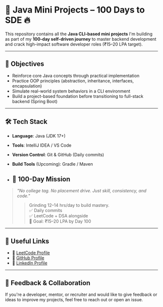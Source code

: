 # 🚀 Java Mini Projects – 100 Days to SDE 🔥

This repository contains all the **Java CLI-based mini projects** I'm building as part of my **100-day self-driven journey** to master backend development and crack high-impact software developer roles (₹15–20 LPA target).

---

## 📌 Objectives

- Reinforce core Java concepts through practical implementation
- Practice OOP principles (abstraction, inheritance, interfaces, encapsulation)
- Simulate real-world system behaviors in a CLI environment
- Build a project-based foundation before transitioning to full-stack backend (Spring Boot)

---

## 🛠️ Tech Stack

- **Language**: Java (JDK 17+)
- **Tools**: IntelliJ IDEA / VS Code
- **Version Control**: Git & GitHub (Daily commits)
- **Build Tools** (Upcoming): Gradle / Maven

- ## 🚨 100-Day Mission

> _"No college tag. No placement drive. Just skill, consistency, and code."_  
> > Grinding 12–14 hrs/day to build mastery.  
> > ✅ Daily commits  
> > ✅ LeetCode + DSA alongside  
> > 🎯 Goal: ₹15–20 LPA by Day 100

---

## 🔗 Useful Links

- 🧠 [LeetCode Profile](https://leetcode.com/u/ashks10)
- 📂 [GitHub Profile](https://github.com/ashks10)
- 💼 [LinkedIn Profile](https://www.linkedin.com/in/ashishks10/)

---

## 🙏 Feedback & Collaboration

If you're a developer, mentor, or recruiter and would like to give feedback or ideas to improve my projects, feel free to reach out or open an issue.
